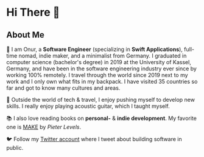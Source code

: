 # Hi There 👋

## About Me

🎒 I am Onur, a **Software Engineer** (specializing in **Swift Applications**), full-time nomad, indie maker, and a minimalist from Germany. 
I graduated in computer science (bachelor's degree) in 2019 at the University of Kassel, Germany, and have been in the software engineering industry ever since by working 100% remotely. I travel through the world since 2019 next to my work and I only own what fits in my backpack. I have visited 35 countries so far and got to know many cultures and areas.

🎸 Outside the world of tech & travel, I enjoy pushing myself to develop new skills. I really enjoy playing acoustic guitar, which I taught myself.

📚 I also love reading books on **personal-** & **indie development**. My favorite one is [MAKE](https://makebook.io) by _Pieter Levels_.

🐦 Follow my [Twitter account](https://twitter.com/nryrk) where I tweet about building software in public. 
